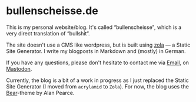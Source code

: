 # bullenscheisse.de

This is my personal website/blog. It's called “bullenscheisse", which is a very direct translation of “bullshit“.

The site doesn't use a CMS like wordpress, but is built using [zola](https://getzola.org) — a Static Site Generator. I write my blogposts in Markdown and (mostly) in German.

If you have any questions, please don't hesitate to contact me via [Email](https://encrypt.to/0xFD84809B), on [Mastodon](http://chaos.social/@zeitschlag/).

Currently, the blog is a bit of a work in progress as I just replaced the Static Site Generator (I moved from `acrylamid` to `Zola`). For now, the blog uses the [Bear](https://www.getzola.org/themes/bearblog/)-theme by Alan Pearce.

